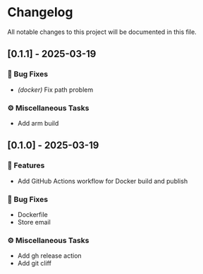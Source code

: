 # Changelog

All notable changes to this project will be documented in this file.

## [0.1.1] - 2025-03-19

### 🐛 Bug Fixes

- *(docker)* Fix path problem

### ⚙️ Miscellaneous Tasks

- Add arm build

## [0.1.0] - 2025-03-19

### 🚀 Features

- Add GitHub Actions workflow for Docker build and publish

### 🐛 Bug Fixes

- Dockerfile
- Store email

### ⚙️ Miscellaneous Tasks

- Add gh release action
- Add git cliff

<!-- generated by git-cliff -->
